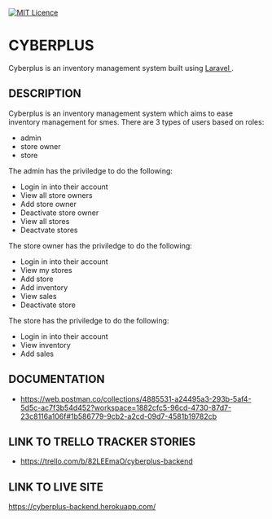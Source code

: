 
[![MIT Licence](https://badges.frapsoft.com/os/mit/mit.svg?v=103)](https://opensource.org/licenses/mit-license.php)
# CYBERPLUS

Cyberplus is an inventory management system  built using [Laravel ](https://laravel.com/).


## DESCRIPTION
Cyberplus is an inventory management system  which aims to ease inventory management for smes.
There are 3 types of users based on roles:
- admin
- store owner
- store


The admin has the priviledge to do the following:
- Login in into their account
- View all store owners
- Add store owner
- Deactivate store owner
- View all stores
- Deactvate stores

The store owner has the priviledge to do the following:
- Login in into their account
- View my stores
- Add store
- Add inventory
- View sales
- Deactivate store

The store  has the priviledge to do the following:
- Login in into their account
- View inventory
- Add sales




## DOCUMENTATION
- https://web.postman.co/collections/4885531-a24495a3-293b-5af4-5d5c-ac7f3b54d452?workspace=1882cfc5-96cd-4730-87d7-23c8116a106f#1b586779-9cb2-a2cd-09d7-4581b19782cb

## LINK TO TRELLO TRACKER STORIES
- https://trello.com/b/82LEEmaO/cyberplus-backend



## LINK TO LIVE SITE
https://cyberplus-backend.herokuapp.com/
